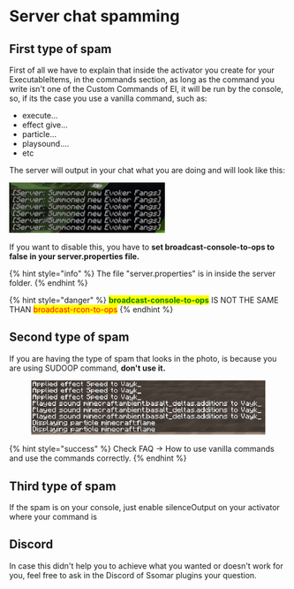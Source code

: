 # Server chat spamming

## First type of spam

First of all we have to explain that inside the activator you create for your ExecutableItems, in the commands section, as long as the command you write isn't one of the Custom Commands of EI, it will be run by the console, so, if its the case you use a vanilla command, such as:

* execute...
* effect give...
* particle...
* playsound....
* etc

The server will output in your chat what you are doing and will look like this:

![\[Server: \<action>\]](<../../../.gitbook/assets/image (150).png>)

If you want to disable this, you have to **set broadcast-console-to-ops to false in your server.properties file.**

{% hint style="info" %}
The file "server.properties" is in inside the server folder.
{% endhint %}

{% hint style="danger" %}
<mark style="color:green;">**broadcast-console-to-ops**</mark> IS NOT THE SAME THAN <mark style="color:red;">broadcast-rcon-to-ops</mark>
{% endhint %}

## Second type of spam

If you are having the type of spam that looks in the photo, is because you are using SUDOOP command, **don't use it.**

<figure><img src="../../../.gitbook/assets/image (421).png" alt=""><figcaption></figcaption></figure>

{% hint style="success" %}
Check FAQ -> How to use vanilla commands and use the commands correctly.
{% endhint %}

## Third type of spam

If the spam is on your console, just enable silenceOutput on your activator where your command is

## Discord

In case this didn't help you to achieve what you wanted or doesn't work for you, feel free to ask in the Discord of Ssomar plugins your question.
